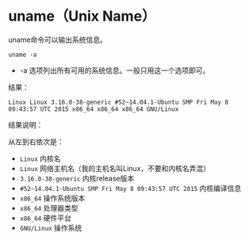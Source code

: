 # uname（Unix Name）

uname命令可以输出系统信息。

```shell
uname -a
```

* -a 选项列出所有可用的系统信息。一般只用这一个选项即可。

结果：
```
Linux Linux 3.16.0-38-generic #52~14.04.1-Ubuntu SMP Fri May 8 09:43:57 UTC 2015 x86_64 x86_64 x86_64 GNU/Linux
```

结果说明：

从左到右依次是：

* `Linux` 内核名
* `Linux` 网络主机名（我的主机名叫Linux，不要和内核名弄混）
* `3.16.0-38-generic` 内核release版本
* `#52~14.04.1-Ubuntu SMP Fri May 8 09:43:57 UTC 2015` 内核编译信息
* `x86_64` 操作系统版本
* `x86_64` 处理器类型
* `x86_64` 硬件平台
* `GNU/Linux` 操作系统
